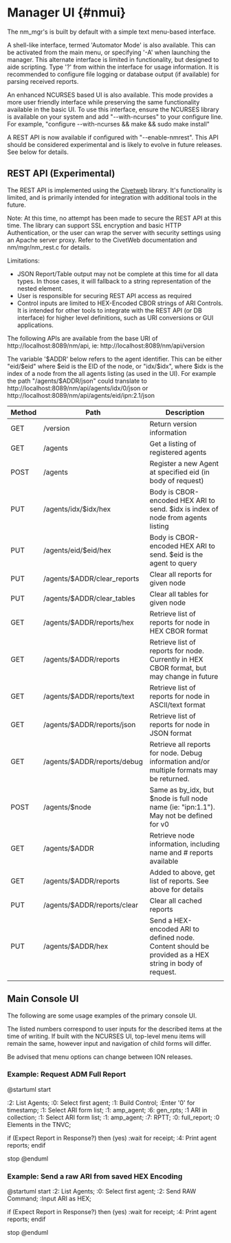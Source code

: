 <!--
Copyright (c) 2023 The Johns Hopkins University Applied Physics
Laboratory LLC.

This file is part of the Delay-Tolerant Networking Management
Architecture (DTNMA) Tools package.

Licensed under the Apache License, Version 2.0 (the "License");
you may not use this file except in compliance with the License.
You may obtain a copy of the License at
    http://www.apache.org/licenses/LICENSE-2.0
Unless required by applicable law or agreed to in writing, software
distributed under the License is distributed on an "AS IS" BASIS,
WITHOUT WARRANTIES OR CONDITIONS OF ANY KIND, either express or implied.
See the License for the specific language governing permissions and
limitations under the License.
-->
Manager UI                              {#nmui}
========

The nm_mgr's is built by default with a simple text menu-based interface.

A shell-like interface, termed 'Automator Mode' is also available.  This can be activated from the main menu, or specifying '-A' when launching the manager.  This alternate interface is limited in functionality, but designed to aide scripting.  Type '?' from within the interface for usage information.  It is recommended to configure file logging or database output (if available) for parsing received reports.  

An enhanced NCURSES based UI is also available. This mode provides a more user friendly interface while preserving the same functionality available in the basic UI.  To use this interface, ensure the NCURSES library is available on your system and add "--with-ncurses" to your configure line.  For example, "configure --with-ncurses && make && sudo make install"

A REST API is now available if configured with "--enable-nmrest". This API should be considered experimental and is likely to evolve in future releases.  See below for details.

## REST API (Experimental)

The REST API is implemented using the [Civetweb](https://github.com/civetweb/civetweb) library. It's functionality is limited, and is primarily intended for integration with additional tools in the future.

Note: At this time, no attempt has been made to secure the REST API at this time.  The library can support SSL encryption and basic HTTP Authentication, or the user can wrap the server with security settings using an Apache server proxy.  Refer to the CivetWeb documentation and nm/mgr/nm_rest.c for details.

Limitations:
- JSON Report/Table output may not be complete at this time for all data types. In those cases, it will fallback to a string representation of the nested element.
- User is responsible for securing REST API access as required
- Control inputs are limited to HEX-Encoded CBOR strings of ARI Controls.  It is intended for other tools to integrate with the REST API (or DB interface) for higher level definitions, such as URI conversions or GUI applications.

The following APIs are available from the base URI of http://localhost:8089/nm/api, ie: http://localhost:8089/nm/api/version

The variable '$ADDR' below refers to the agent identifier. This can be
either "eid/$eid" where $eid is the EID of the node, or "idx/$idx",
where $idx is the index of a node from the all agents listing (as used
in the UI).  For example the path "/agents/$ADDR/json" could translate
to http://localhost:8089/nm/api/agents/idx/0/json or
http://localhost:8089/nm/api/agents/eid/ipn:2.1/json


 | Method | Path                        | Description                                                                                            |
 |--------|-----------------------------|--------------------------------------------------------------------------------------------------------|
 | GET    | /version                    | Return version information                                                                             |
 | GET    | /agents                     | Get a listing of registered agents                                                                     |
 | POST   | /agents                     | Register a new Agent at specified eid (in body of request)                                             |
 | PUT    | /agents/idx/$idx/hex        | Body is CBOR-encoded HEX ARI to send.  $idx is index of node from agents listing                       |
 | PUT    | /agents/eid/$eid/hex        | Body is CBOR-encoded HEX ARI to send.  $eid is the agent to query                                      |
 | PUT    | /agents/$ADDR/clear_reports | Clear all reports for given node                                                                       |
 | PUT    | /agents/$ADDR/clear_tables  | Clear all tables for given node                                                                        |
 | GET    | /agents/$ADDR/reports/hex   | Retrieve list of reports for node in HEX CBOR format                                                   |
 | GET    | /agents/$ADDR/reports       | Retrieve list of reports for node. Currently in HEX CBOR format, but may change in future              |
 | GET    | /agents/$ADDR/reports/text  | Retrieve list of reports for node in ASCII/text format                                                 |
 | GET    | /agents/$ADDR/reports/json  | Retrieve list of reports for node in JSON format                                                       |
 | GET    | /agents/$ADDR/reports/debug | Retrieve all reports for node. Debug information and/or multiple formats may be returned.              |
 | POST   | /agents/$node               | Same as by_idx, but $node is full node name (ie: "ipn:1.1"). May not be defined for v0                 |
 | GET    | /agents/$ADDR               | Retrieve node information, including name and # reports available                                      |
 | GET    | /agents/$ADDR/reports       | Added to above, get list of reports. See above for details                                             |
 | PUT    | /agents/$ADDR/reports/clear | Clear all cached reports                                                                               |
 | PUT    | /agents/$ADDR/hex           | Send a HEX-encoded ARI to defined node. Content should be provided as a HEX string in body of request. |
 |        |                             |                                                                                                        |

## Main Console UI
The following are some usage examples of the primary console UI.  

The listed numbers correspond to user inputs for the described items
at the time of writing.  If built with the NCURSES UI, top-level menu
items will remain the same, however input and navigation of child
forms will differ.

Be advised that menu options can change between ION releases.


### Example: Request ADM Full Report
@startuml
start

:2: List Agents;
:0: Select first agent;
:1: Build Control;
:Enter '0' for timestamp;
:1: Select ARI form list;
:1: amp_agent;
:6: gen_rpts;
:1 ARI in collection;
:1: Select ARI form list;
:1: amp_agent;
:7: RPTT;
:0: full_report;
:0 Elements in the TNVC;

if (Expect Report in Response?) then (yes)
    :wait for receipt;
    :4: Print agent reports;
endif


stop
@enduml
### Example: Send a raw ARI from saved HEX Encoding
@startuml
start
:2: List Agents;
:0: Select first agent;
:2: Send RAW Command;
:Input ARI as HEX;

if (Expect Report in Response?) then (yes)
    :wait for receipt;
    :4: Print agent reports;
endif

stop
@enduml
